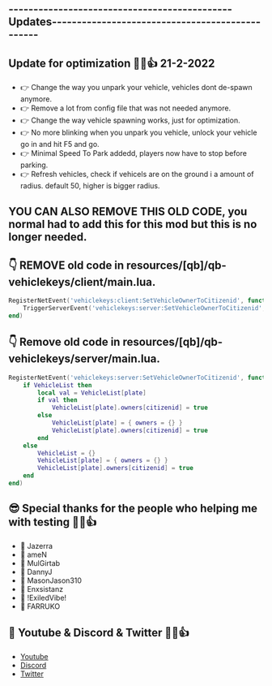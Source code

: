 ## ---------------------------------------------Updates------------------------------------------------

## Update for optimization 👊😉👍 21-2-2022
- 👉 Change the way you unpark your vehicle, vehicles dont de-spawn anymore.
- 👉 Remove a lot from config file that was not needed anymore. 
- 👉 Change the way vehicle spawning works, just for optimization.
- 👉 No more blinking when you unpark you vehicle, unlock your vehicle go in and hit F5 and go. 
- 👉 Minimal Speed To Park addedd, players now have to stop before parking.
- 👉 Refresh vehicles, check if vehicels are on the ground i a amount of radius. default 50, higher is bigger radius.


## YOU CAN ALSO REMOVE THIS OLD CODE, you normal had to add this for this mod but this is no longer needed.
## 👇 REMOVE old code in resources/[qb]/qb-vehiclekeys/client/main.lua.
````lua
RegisterNetEvent('vehiclekeys:client:SetVehicleOwnerToCitizenid', function(plate, citizenid)
    TriggerServerEvent('vehiclekeys:server:SetVehicleOwnerToCitizenid', plate, citizenid)
end)
````

## 👇 Remove old code in resources/[qb]/qb-vehiclekeys/server/main.lua.
````lua
RegisterNetEvent('vehiclekeys:server:SetVehicleOwnerToCitizenid', function(plate, citizenid)
    if VehicleList then
        local val = VehicleList[plate]
        if val then
            VehicleList[plate].owners[citizenid] = true
        else
            VehicleList[plate] = { owners = {} }
            VehicleList[plate].owners[citizenid] = true
        end
    else
        VehicleList = {}
        VehicleList[plate] = { owners = {} }
        VehicleList[plate].owners[citizenid] = true
    end
end)
````

## 😎 Special thanks for the people who helping me with testing 👊😉👍
- 💪 Jazerra
- 💪 ameN
- 💪 MulGirtab
- 💪 DannyJ
- 💪 MasonJason310
- 💪 Enxsistanz
- 💪 !ExiledVibe!
- 💪 FARRUKO

## 🙈 Youtube & Discord & Twitter 👊😉👍
- [Youtube](https://www.youtube.com/channel/UC6431XeIqHjswry5OYtim0A)
- [Discord](https://discord.gg/cEMSeE9dgS)
- [Twitter](https://twitter.com/madhouse1979)
